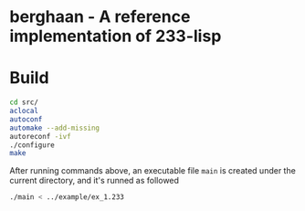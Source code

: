 # berghaan - A reference implementation of 233-lisp

# Build

```sh
cd src/
aclocal
autoconf
automake --add-missing
autoreconf -ivf
./configure
make
```

After running commands above, an executable file `main` is created under the current directory, and it's runned as followed

```sh
./main < ../example/ex_1.233
```
